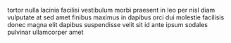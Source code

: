 tortor nulla lacinia facilisi vestibulum morbi praesent in leo per nisl diam
vulputate at sed amet finibus maximus in dapibus orci dui molestie facilisis
donec magna elit dapibus suspendisse velit sit id ante ipsum sodales pulvinar
ullamcorper amet